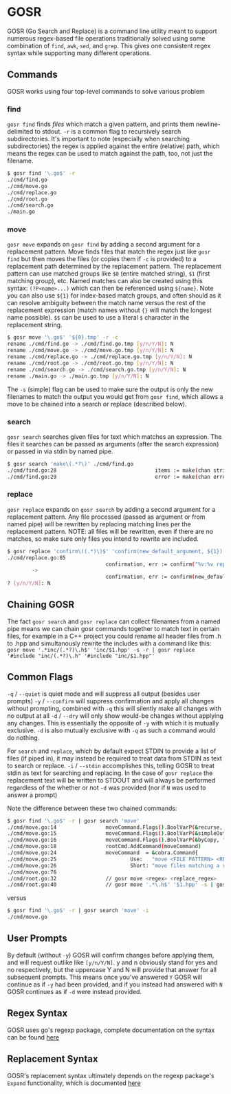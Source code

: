 # GOSR

GOSR (Go Search and Replace) is a command line utility meant to support numerous regex-based file operations traditionally solved using some combination of `find`, `awk`, `sed`, and `grep`. This gives one consistent regex syntax while supporting many different operations.

## Commands

GOSR works using four top-level commands to solve various problem

### find

`gosr find` finds _files_ which match a given pattern, and prints them newline-delimited to stdout. `-r` is a common flag to recursively search subdirectories. It's important to note (especially when searching subdirectories) the regex is applied against the entire (relative) path, which means the regex can be used to match against the path, too, not just the filename.

```bash
$ gosr find '\.go$' -r
./cmd/find.go
./cmd/move.go
./cmd/replace.go
./cmd/root.go
./cmd/search.go
./main.go
```

### move

`gosr move` expands on `gosr find` by adding a second argument for a replacement pattern. Move finds files that match the regex just like `gosr find` but then moves the files (or copies them if `-c` is provided) to a replacement path determined by the replacement pattern. The replacement pattern can use matched groups like `$0` (entire matched string), `$1` (first matching group), etc. Named matches can also be created using this syntax: `(?P<name>...)` which can then be referenced using `${name}`. Note you can also use `${1}` for index-based match groups, and often should as it can resolve ambiguity between the match name versus the rest of the replacement expression (match names without `{}` will match the longest name possible). `$$` can be used to use a literal `$` character in the replacement string.

```bash
$ gosr move '\.go$' '${0}.tmp' -r -c
rename ./cmd/find.go -> ./cmd/find.go.tmp [y/n/Y/N]: N
rename ./cmd/move.go -> ./cmd/move.go.tmp [y/n/Y/N]: N
rename ./cmd/replace.go -> ./cmd/replace.go.tmp [y/n/Y/N]: N
rename ./cmd/root.go -> ./cmd/root.go.tmp [y/n/Y/N]: N
rename ./cmd/search.go -> ./cmd/search.go.tmp [y/n/Y/N]: N
rename ./main.go -> ./main.go.tmp [y/n/Y/N]: N
```

The `-s` (simple) flag can be used to make sure the output is only the new filenames to match the output you would get from `gosr find`, which allows a move to be chained into a search or replace (described below).

### search

`gosr search` searches given files for text which matches an expression. The files it searches can be passed as arguments (after the search expression) or passed in via stdin by named pipe.

```bash
$ gosr search 'make\(.*?\)' ./cmd/find.go
./cmd/find.go:28                                items := make(chan string)
./cmd/find.go:29                                error := make(chan error, 1) // buffered so the error can wait until we're done processing data
```

### replace

`gosr replace` expands on `gosr search` by adding a second argument for a replacement pattern. Any file processed (passed as argument or from named pipe) will be rewritten by replacing matching lines per the replacement pattern. NOTE: all files will be rewritten, even if there are no matches, so make sure only files you intend to rewrite are included.

```bash
$ gosr replace 'confirm\((.*)\)$' 'confirm(new_default_argument, ${1})' ./cmd/replace.go 
./cmd/replace.go:85
                                confirmation, err := confirm("%v:%v replace\n\t%v\n\t->\n\t%v\n?", path, lineNum, line, newLine)
        ->
                                confirmation, err := confirm(new_default_argument, "%v:%v replace\n\t%v\n\t->\n\t%v\n?", path, lineNum, line, newLine)
? [y/n/Y/N]: N
```

## Chaining GOSR

The fact `gosr search` and `gosr replace` can collect filenames from a named pipe means we can chain gosr commands together to match text in certain files, for example in a C++ project you could rename all header files from .h to .hpp and simultanously rewrite the includes with a command like this:
`gosr move '.*inc/(.*?)\.h$' 'inc/$1.hpp' -s -r | gosr replace '#include "inc/(.*?)\.h" '#include "inc/$1.hpp"'`

## Common Flags

`-q` / `--quiet` is quiet mode and will suppress all output (besides user prompts)
`-y` / `--confirm` will suppress confirmation and apply all changes without prompting, combined with `-q` this will silently make all changes with no output at all
`-d` / `--dry` will only show would-be changes without applying any changes. This is essentially the opposite of `-y` with which it is mutually exclusive. `-d` is also mutually exclusive with `-q` as such a command would do nothing.

For `search` and `replace`, which by default expect STDIN to provide a list of files (if piped in), it may instead be required to treat data from STDIN as text to search or replace.
`-i` / `--stdin` accomplishes this, telling GOSR to treat stdin as text for searching and replacing. In the case of `gosr replace` the replacement text will be written to STDOUT and will always be performed regardless of the whether or not `-d` was provided (nor if `N` was used to answer a prompt)

Note the difference between these two chained commands:

```bash
$ gosr find '\.go$' -r | gosr search 'move'
./cmd/move.go:14                moveCommand.Flags().BoolVarP(&recurse, "recursive", "r", false, "Search for matching files recursively in subdirectories")
./cmd/move.go:15                moveCommand.Flags().BoolVarP(&simpleOutput, "simple", "s", false, "Simple output - omit original filenames, implies --confirm. This allows chaining a move into another command like search or replace")
./cmd/move.go:16                moveCommand.Flags().BoolVarP(&byCopy, "copy", "c", false, "Copy files to destination instead of moving")
./cmd/move.go:18                rootCmd.AddCommand(moveCommand)
./cmd/move.go:24                moveCommand  = &cobra.Command{
./cmd/move.go:25                        Use:   "move <FILE PATTERN> <REPLACEMENT PATTERN>",
./cmd/move.go:26                        Short: "move files matching a regex pattern to a new replaced filepath",
./cmd/move.go:76                                                        // now move/copy the actual file
./cmd/root.go:32                // gosr move <regex> <replace_regex>
./cmd/root.go:40                // gosr move '.*\.h$' '$1.hpp' -s | gosr search '#include ".*?\.h" '#include "$1.hpp"'
```

versus

```bash
$ gosr find '\.go$' -r | gosr search 'move' -i
./cmd/move.go
```

## User Prompts

By default (without `-y`) GOSR will confirm changes before applying them, and will request outlike like `[y/n/Y/N]`. y and n obviously stand for yes and no respectively, but the uppercase Y and N will provide that answer for all subsequent prompts. This means once you've answered `Y` GOSR will continue as if `-y` had been provided, and if you instead had answered with `N` GOSR continues as if `-d` were instead provided.

## Regex Syntax

GOSR uses go's regexp package, complete documentation on the syntax can be found [here](https://github.com/google/re2/wiki/Syntax)

## Replacement Syntax

GOSR's replacement syntax ultimately depends on the regexp package's `Expand` functionality, which is documented [here](https://pkg.go.dev/regexp#Regexp.Expand)